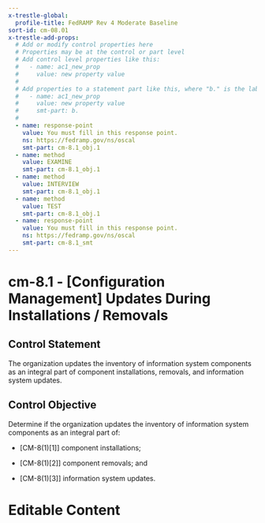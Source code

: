 ```yaml
---
x-trestle-global:
  profile-title: FedRAMP Rev 4 Moderate Baseline
sort-id: cm-08.01
x-trestle-add-props:
  # Add or modify control properties here
  # Properties may be at the control or part level
  # Add control level properties like this:
  #   - name: ac1_new_prop
  #     value: new property value
  #
  # Add properties to a statement part like this, where "b." is the label of the target statement part
  #   - name: ac1_new_prop
  #     value: new property value
  #     smt-part: b.
  #
  - name: response-point
    value: You must fill in this response point.
    ns: https://fedramp.gov/ns/oscal
    smt-part: cm-8.1_obj.1
  - name: method
    value: EXAMINE
    smt-part: cm-8.1_obj.1
  - name: method
    value: INTERVIEW
    smt-part: cm-8.1_obj.1
  - name: method
    value: TEST
    smt-part: cm-8.1_obj.1
  - name: response-point
    value: You must fill in this response point.
    ns: https://fedramp.gov/ns/oscal
    smt-part: cm-8.1_smt
---
```


# cm-8.1 - \[Configuration Management\] Updates During Installations / Removals

## Control Statement

The organization updates the inventory of information system components as an integral part of component installations, removals, and information system updates.

## Control Objective

Determine if the organization updates the inventory of information system components as an integral part of:

- \[CM-8(1)[1]\] component installations;

- \[CM-8(1)[2]\] component removals; and

- \[CM-8(1)[3]\] information system updates.

# Editable Content

<!-- Make additions and edits below -->
<!-- The above represents the contents of the control as received by the profile, prior to additions. -->
<!-- If the profile makes additions to the control, they will appear below. -->
<!-- The above markdown may not be edited but you may edit the content below, and/or introduce new additions to be made by the profile. -->
<!-- If there is a yaml header at the top, parameter values may be edited. Use --set-parameters to incorporate the changes during assembly. -->
<!-- The content here will then replace what is in the profile for this control, after running profile-assemble. -->
<!-- The added parts in the profile for this control are below.  You may edit them and/or add new ones. -->
<!-- Each addition must have a heading either of the form ## Control my_addition_name -->
<!-- or ## Part a. (where the a. refers to one of the control statement labels.) -->
<!-- "## Control" parts are new parts added after the statement part. -->
<!-- "## Part" parts are new parts added into the top-level statement part with that label. -->
<!-- Subparts may be added with nested hash levels of the form ### My Subpart Name -->
<!-- underneath the parent ## Control or ## Part being added -->
<!-- See https://ibm.github.io/compliance-trestle/tutorials/ssp_profile_catalog_authoring/ssp_profile_catalog_authoring for guidance. -->
